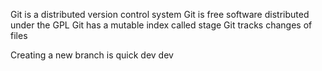 Git is a distributed version control system
Git is free software distributed under the GPL
Git has a mutable index called stage
Git tracks changes of files

Creating a new branch is quick
dev
dev
